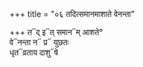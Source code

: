 +++
title = "०६ तदित्समानमाशाते वेनन्ता"

+++
त᳓द् इ᳓त् समान᳓म् आशते°  
वे᳓नन्ता न᳓ प्र᳓ युछतः  
धृत᳓व्रताय दाशु᳓षे